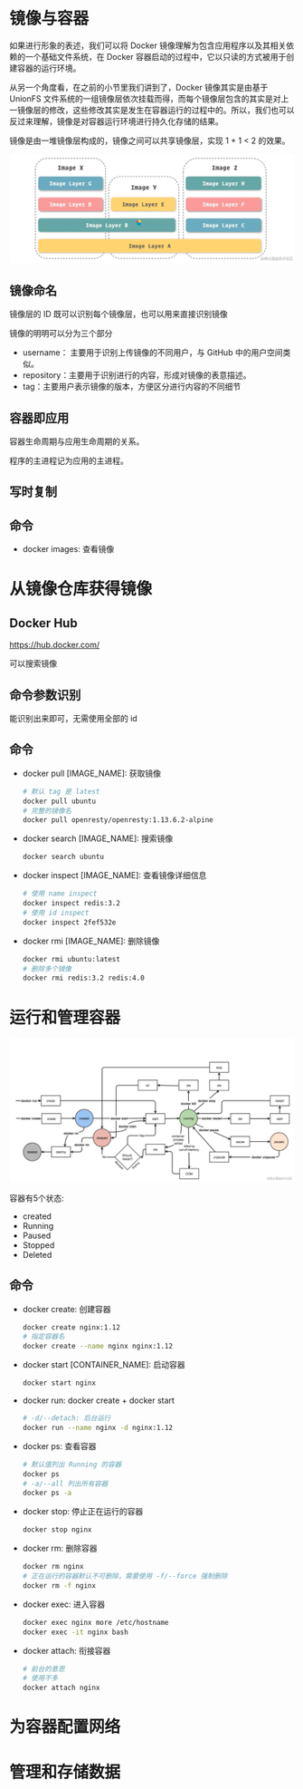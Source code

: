 # 镜像与容器

如果进行形象的表述，我们可以将 Docker 镜像理解为包含应用程序以及其相关依赖的一个基础文件系统，在 Docker 容器启动的过程中，它以只读的方式被用于创建容器的运行环境。

从另一个角度看，在之前的小节里我们讲到了，Docker 镜像其实是由基于 UnionFS 文件系统的一组镜像层依次挂载而得，而每个镜像层包含的其实是对上一镜像层的修改，这些修改其实是发生在容器运行的过程中的。所以，我们也可以反过来理解，镜像是对容器运行环境进行持久化存储的结果。

镜像是由一堆镜像层构成的，镜像之间可以共享镜像层，实现 1 + 1 < 2 的效果。

![](./assets/3-深入了解镜像.png)

## 镜像命名

镜像层的 ID 既可以识别每个镜像层，也可以用来直接识别镜像

镜像的明明可以分为三个部分
- username： 主要用于识别上传镜像的不同用户，与 GitHub 中的用户空间类似。
- repository：主要用于识别进行的内容，形成对镜像的表意描述。
- tag：主要用户表示镜像的版本，方便区分进行内容的不同细节

## 容器即应用

容器生命周期与应用生命周期的关系。

程序的主进程记为应用的主进程。

## 写时复制

## 命令

- docker images: 查看镜像

# 从镜像仓库获得镜像

## Docker Hub

https://hub.docker.com/

可以搜索镜像

## 命令参数识别

能识别出来即可，无需使用全部的 id

## 命令
- docker pull [IMAGE_NAME]: 获取镜像
  ```sh
  # 默认 tag 是 latest
  docker pull ubuntu
  # 完整的镜像名
  docker pull openresty/openresty:1.13.6.2-alpine
  ```
- docker search [IMAGE_NAME]: 搜索镜像
  ```sh
  docker search ubuntu
  ```
- docker inspect [IMAGE_NAME]: 查看镜像详细信息
  ```sh
  # 使用 name inspect
  docker inspect redis:3.2
  # 使用 id inspect
  docker inspect 2fef532e
  ```
- docker rmi [IMAGE_NAME]: 删除镜像
  ```sh
  docker rmi ubuntu:latest
  # 删除多个镜像
  docker rmi redis:3.2 redis:4.0
  ```

# 运行和管理容器

![容器状态流转](./assets/3-容器状态流转.png)

容器有5个状态:
- created
- Running
- Paused
- Stopped
- Deleted

## 命令
- docker create: 创建容器
  ```sh
  docker create nginx:1.12
  # 指定容器名
  docker create --name nginx nginx:1.12
  ```
- docker start [CONTAINER_NAME]: 启动容器
  ```sh
  docker start nginx
  ```
- docker run: docker create + docker start
  ```sh
  # -d/--detach: 后台运行
  docker run --name nginx -d nginx:1.12
  ```
- docker ps: 查看容器
  ```sh
  # 默认值列出 Running 的容器
  docker ps
  # -a/--all 列出所有容器
  docker ps -a
  ```
- docker stop: 停止正在运行的容器
  ```sh
  docker stop nginx
  ```
- docker rm: 删除容器
  ```sh
  docker rm nginx
  # 正在运行的容器默认不可删除，需要使用 -f/--force 强制删除
  docker rm -f nginx
  ```
- docker exec: 进入容器
  ```sh
  docker exec nginx more /etc/hostname
  docker exec -it nginx bash
  ```
- docker attach: 衔接容器
  ```sh
  # 前台的意思
  # 使用不多
  docker attach nginx
  ```

  

# 为容器配置网络
# 管理和存储数据